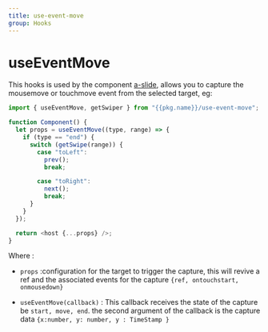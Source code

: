 ```yaml
---
title: use-event-move
group: Hooks
---
```


# useEventMove

This hooks is used by the component [a-slide](./a-slide.html), allows you to capture the mousemove or touchmove event from the selected target, eg:

```js
import { useEventMove, getSwiper } from "{{pkg.name}}/use-event-move";

function Component() {
  let props = useEventMove((type, range) => {
    if (type == "end") {
      switch (getSwipe(range)) {
        case "toLeft":
          prev();
          break;

        case "toRight":
          next();
          break;
      }
    }
  });

  return <host {...props} />;
}
```

Where :

* `props` :configuration for the target to trigger the capture, this will revive a ref and the associated events for the capture `{ref, ontouchstart, onmousedown}`

* `useEventMove(callback)` : This callback receives the state of the capture be `start, move, end`. the second argument of the callback is the capture data `{x:number, y: number, y : TimeStamp }`
